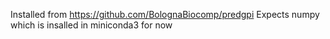 Installed from https://github.com/BolognaBiocomp/predgpi
Expects numpy which is insalled in miniconda3 for now

